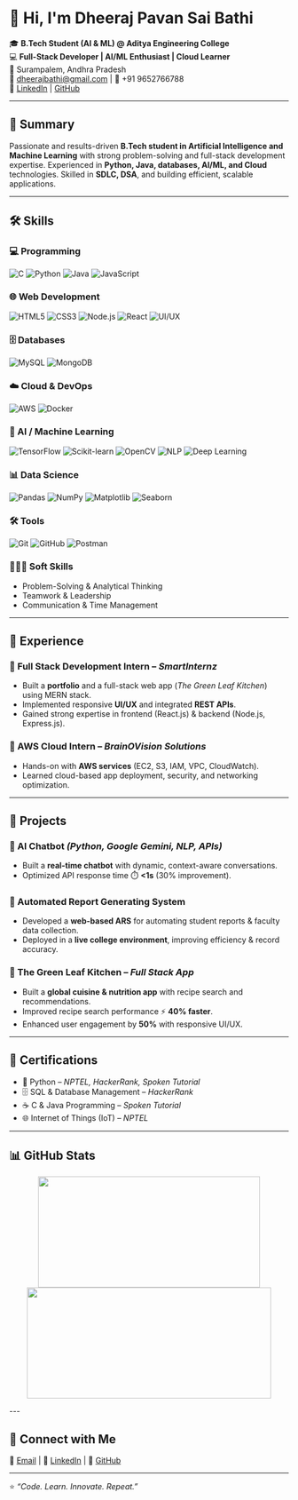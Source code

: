 # 👋 Hi, I'm Dheeraj Pavan Sai Bathi  

🎓 **B.Tech Student (AI & ML) @ Aditya Engineering College**  
💻 **Full-Stack Developer | AI/ML Enthusiast | Cloud Learner**  
📍 Surampalem, Andhra Pradesh  
📧 [dheerajbathi@gmail.com](mailto:dheerajbathi@gmail.com) | 📱 +91 9652766788  
🔗 [LinkedIn](https://linkedin.com/in/dheeraj-bathi) | [GitHub](https://github.com/DheerajBathi)  

---

## 🚀 Summary  
Passionate and results-driven **B.Tech student in Artificial Intelligence and Machine Learning** with strong problem-solving and full-stack development expertise. Experienced in **Python, Java, databases, AI/ML, and Cloud** technologies. Skilled in **SDLC, DSA**, and building efficient, scalable applications.

---
## 🛠️ Skills  

### 💻 Programming  
![C](https://img.shields.io/badge/C-00599C?style=for-the-badge&logo=c&logoColor=white) 
![Python](https://img.shields.io/badge/Python-3776AB?style=for-the-badge&logo=python&logoColor=white) 
![Java](https://img.shields.io/badge/Java-007396?style=for-the-badge&logo=openjdk&logoColor=white) 
![JavaScript](https://img.shields.io/badge/JavaScript-F7DF1E?style=for-the-badge&logo=javascript&logoColor=black)  

### 🌐 Web Development  
![HTML5](https://img.shields.io/badge/HTML5-E34F26?style=for-the-badge&logo=html5&logoColor=white) 
![CSS3](https://img.shields.io/badge/CSS3-1572B6?style=for-the-badge&logo=css3&logoColor=white) 
![Node.js](https://img.shields.io/badge/Node.js-339933?style=for-the-badge&logo=node.js&logoColor=white) 
![React](https://img.shields.io/badge/React-61DAFB?style=for-the-badge&logo=react&logoColor=black) 
![UI/UX](https://img.shields.io/badge/UI%2FUX-FF4088?style=for-the-badge&logo=figma&logoColor=white)  

### 🗄️ Databases  
![MySQL](https://img.shields.io/badge/MySQL-4479A1?style=for-the-badge&logo=mysql&logoColor=white) 
![MongoDB](https://img.shields.io/badge/MongoDB-47A248?style=for-the-badge&logo=mongodb&logoColor=white)  

### ☁️ Cloud & DevOps  
![AWS](https://img.shields.io/badge/AWS-232F3E?style=for-the-badge&logo=amazon-aws&logoColor=white) 
![Docker](https://img.shields.io/badge/Docker-2496ED?style=for-the-badge&logo=docker&logoColor=white)  

### 🤖 AI / Machine Learning  
![TensorFlow](https://img.shields.io/badge/TensorFlow-FF6F00?style=for-the-badge&logo=tensorflow&logoColor=white) 
![Scikit-learn](https://img.shields.io/badge/Scikit--learn-F7931E?style=for-the-badge&logo=scikit-learn&logoColor=white) 
![OpenCV](https://img.shields.io/badge/OpenCV-5C3EE8?style=for-the-badge&logo=opencv&logoColor=white) 
![NLP](https://img.shields.io/badge/NLP-00A67E?style=for-the-badge&logo=google&logoColor=white) 
![Deep Learning](https://img.shields.io/badge/Deep%20Learning-FF0000?style=for-the-badge&logo=keras&logoColor=white)  

### 📊 Data Science  
![Pandas](https://img.shields.io/badge/Pandas-150458?style=for-the-badge&logo=pandas&logoColor=white) 
![NumPy](https://img.shields.io/badge/NumPy-013243?style=for-the-badge&logo=numpy&logoColor=white) 
![Matplotlib](https://img.shields.io/badge/Matplotlib-004D7A?style=for-the-badge&logo=plotly&logoColor=white) 
![Seaborn](https://img.shields.io/badge/Seaborn-4B77BE?style=for-the-badge&logo=python&logoColor=white)  

### 🛠️ Tools  
![Git](https://img.shields.io/badge/Git-F05032?style=for-the-badge&logo=git&logoColor=white) 
![GitHub](https://img.shields.io/badge/GitHub-181717?style=for-the-badge&logo=github&logoColor=white) 
![Postman](https://img.shields.io/badge/Postman-FF6C37?style=for-the-badge&logo=postman&logoColor=white)  


### 🧑‍🤝‍🧑 Soft Skills  
- Problem-Solving & Analytical Thinking  
- Teamwork & Leadership  
- Communication & Time Management  

---

## 💼 Experience  

### 🔹 Full Stack Development Intern – *SmartInternz*  
- Built a **portfolio** and a full-stack web app (*The Green Leaf Kitchen*) using MERN stack.  
- Implemented responsive **UI/UX** and integrated **REST APIs**.  
- Gained strong expertise in frontend (React.js) & backend (Node.js, Express.js).  

### 🔹 AWS Cloud Intern – *BrainOVision Solutions*  
- Hands-on with **AWS services** (EC2, S3, IAM, VPC, CloudWatch).  
- Learned cloud-based app deployment, security, and networking optimization.  

---

## 📂 Projects  

### 🤖 AI Chatbot *(Python, Google Gemini, NLP, APIs)*  
- Built a **real-time chatbot** with dynamic, context-aware conversations.  
- Optimized API response time ⏱️ **<1s** (30% improvement).  

### 📑 Automated Report Generating System  
- Developed a **web-based ARS** for automating student reports & faculty data collection.  
- Deployed in a **live college environment**, improving efficiency & record accuracy.  

### 🥗 The Green Leaf Kitchen – *Full Stack App*  
- Built a **global cuisine & nutrition app** with recipe search and recommendations.  
- Improved recipe search performance ⚡ **40% faster**.  
- Enhanced user engagement by **50%** with responsive UI/UX.  

---

## 📜 Certifications  
- 🐍 Python – *NPTEL, HackerRank, Spoken Tutorial*  
- 🗄️ SQL & Database Management – *HackerRank*  
- ☕ C & Java Programming – *Spoken Tutorial*  
- 🌐 Internet of Things (IoT) – *NPTEL*  

---

## 📊 GitHub Stats  

<p align="center">
  <img src="https://github-readme-stats.vercel.app/api/top-langs?username=srikanthtatapudi&show_icons=true&locale=en&layout=compact&theme=tokyonight&hide_border=true" height="200" width="400"/>
  <img src="https://github-readme-streak-stats.herokuapp.com/?user=srikanthtatapudi&theme=tokyonight&hide_border=true" height="200" width="440"/>
</p>
---

## 🤝 Connect with Me  
📧 [Email](mailto:dheerajbathi@gmail.com) | 🔗 [LinkedIn](https://linkedin.com/in/dheeraj-bathi) | 🐙 [GitHub](https://github.com/DheerajBathi)  

---
⭐ *“Code. Learn. Innovate. Repeat.”*  
